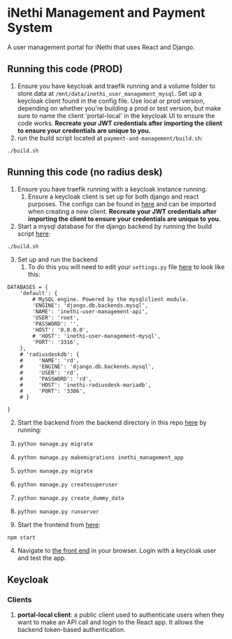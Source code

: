 # iNethi Management and Payment System
A user management portal for iNethi that uses React and Django.
## Running this code (PROD)
1. Ensure you have keycloak and traefik running and a volume folder to store data at 
`/mnt/data/inethi_user_management_mysql`. Set up a keycloak client found in the config file. Use local or prod version,
depending on whether you're building a prod or test version, but make sure to name the client 'portal-local' in the 
keycloak UI to ensure the code works. **Recreate your JWT credentials after importing the client to ensure 
your credentials are unique to you.**
2. run the build script located at `payment-and-management/build.sh`:
```
./build.sh
```
## Running this code (no radius desk)
1. Ensure you have traefik running with a keycloak instance running.
   1. Ensure a keycloak client is set up for both django and react purposes. The configs can be found in [here](./config) and can 
   be imported when creating a new client. **Recreate your JWT credentials after importing the client to ensure your 
   credentials are unique to you.**
2. Start a mysql database for the django backend by running the build script [here](./infrastructure/mysql):
```
./build.sh
```
3. Set up and run the backend
   1. To do this you will need to edit your ```settings.py``` file [here](./payment-and-management/backend/inethi_management/settings.py)
   to look like this:
```
DATABASES = {
    'default': {
        # MySQL engine. Powered by the mysqlclient module.
        'ENGINE': 'django.db.backends.mysql',
        'NAME': 'inethi-user-management-api',
        'USER': 'root',
        'PASSWORD': '',
        'HOST': '0.0.0.0',
        # 'HOST': 'inethi-user-management-mysql',
        'PORT': '3316',
    },
    # 'radiusdeskdb': {
    #     'NAME': 'rd',
    #     'ENGINE': 'django.db.backends.mysql',
    #     'USER': 'rd',
    #     'PASSWORD': 'rd',
    #     'HOST': 'inethi-radiusdesk-mariadb',
    #     'PORT': '3306',
    # }

}
```
   2. Start the backend from the backend directory in this repo [here](./payment-and-management/backend) by running:
   3. `python manage.py migrate`
   4. `python manage.py makemigrations inethi_management_app`
   5. `python manage.py migrate`
   6. `python manage.py createsuperuser`
   7. `python manage.py create_dummy_data`
   8. `python manage.py runserver`

3. Start the frontend from [here](./payment-and-management/front-end/inethi-portal):
```
npm start
```
4. Navigate to [the front end](http://localhost:3000/) in your browser. Login with a keycloak user and test the app.

## Keycloak
### Clients
1. **portal-local client**: a public client used to authenticate users when they want to make an API call and login to 
the React app. It allows the backend token-based authentication.
